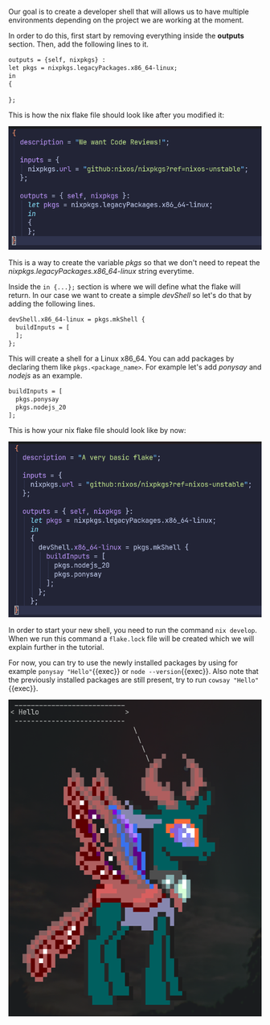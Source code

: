 Our goal is to create a developer shell that will allows us to have multiple environments depending on the project we are working at the moment.

In order to do this, first start by removing everything inside the **outputs** section. Then, add the following lines to it.

```
outputs = {self, nixpkgs} :
let pkgs = nixpkgs.legacyPackages.x86_64-linux;
in
{

};
```

This is how the nix flake file should look like after you modified it:

![First Nix Flake State](../imgs/image1.png)

This is a way to create the variable *pkgs* so that we don't need to repeat the *nixpkgs.legacyPackages.x86_64-linux* string everytime.

Inside the `in {...};` section is where we will define what the flake will return. In our case we want to create a simple *devShell* so let's do that by adding the following lines.

```
devShell.x86_64-linux = pkgs.mkShell {
  buildInputs = [
  ];
};
```

This will create a shell for a Linux x86_64. You can add packages by declaring them like `pkgs.<package_name>`. For example let's add *ponysay* and *nodejs* as an example.

```
buildInputs = [
  pkgs.ponysay
  pkgs.nodejs_20
];
```

This is how your nix flake file should look like by now:

![Second Nix Flake State](../imgs/image2.png)

In order to start your new shell, you need to run the command `nix develop`. When we run this command a `flake.lock` file will be created which we will explain further in the tutorial.

For now, you can try to use the newly installed packages by using for example `ponysay "Hello"`{{exec}} or `node --version`{{exec}}. Also note that the previously installed packages are still present, try to run `cowsay "Hello"`{{exec}}.

![Pony Say result](../imgs/ponysay_result.png)
